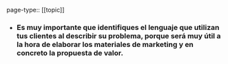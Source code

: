 page-type:: [[topic]]
- ### Es muy importante que identifiques el lenguaje que utilizan tus clientes al describir su problema, porque será muy útil a la hora de elaborar los materiales de marketing y en concreto la propuesta de valor.


